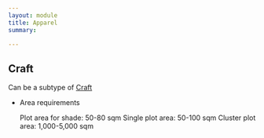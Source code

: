 ```yaml
---
layout: module
title: Apparel
summary: 

---
```


## Craft
Can be a subtype of [Craft]()

* Area requirements

  Plot area for shade: 50-80 sqm
  Single plot area: 50-100 sqm
  Cluster plot area: 1,000-5,000 sqm
